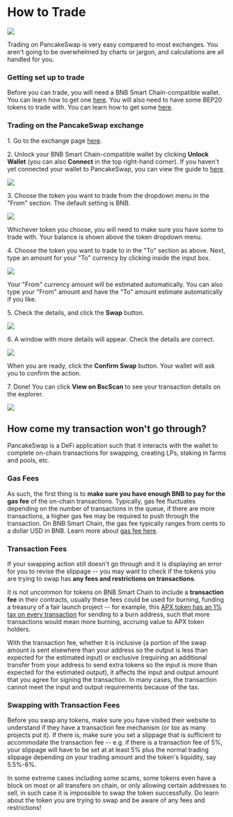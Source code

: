 # How to Trade

![](../../.gitbook/assets/how-to-trade-on-pancakeswap-header.png)

Trading on PancakeSwap is very easy compared to most exchanges. You aren't going to be overwhelmed by charts or jargon, and calculations are all handled for you.

### Getting set up to trade

Before you can trade, you will need a BNB Smart Chain-compatible wallet. You can learn how to get one [here](https://docs.pancakeswap.finance/get-started/wallet-guide). You will also need to have some BEP20 tokens to trade with. You can learn how to get some [here](https://docs.pancakeswap.finance/get-started/bep20-guide).

### Trading on the PancakeSwap exchange

1\. Go to the exchange page [here](https://exchange.pancakeswap.finance/#/swap).

2\. Unlock your BNB Smart Chain-compatible wallet by clicking **Unlock Wallet** (you can also **Connect** in the top right-hand corner). If you haven't yet connected your wallet to PancakeSwap, you can view the guide to [here](https://docs.pancakeswap.finance/get-started/connection-guide).

![](<../../.gitbook/assets/image (12).png>)

3\. Choose the token you want to trade from the dropdown menu in the "From" section. The default setting is BNB.

![](<../../.gitbook/assets/image (13).png>)

Whichever token you choose, you will need to make sure you have some to trade with. Your balance is shown above the token dropdown menu.

4\. Choose the token you want to trade to in the "To" section as above. Next, type an amount for your "To" currency by clicking inside the input box.

![](<../../.gitbook/assets/image (14).png>)

Your "From" currency amount will be estimated automatically. You can also type your "From" amount and have the "To" amount estimate automatically if you like.

5\. Check the details, and click the **Swap** button.

![](<../../.gitbook/assets/image (15).png>)

6\. A window with more details will appear. Check the details are correct.

![](<../../.gitbook/assets/image (16).png>)

When you are ready, click the **Confirm Swap** button. Your wallet will ask you to confirm the action.

7\. Done! You can click **View on BscScan** to see your transaction details on the explorer.

![](<../../.gitbook/assets/image (17).png>)

## How come my transaction won't go through?

PancakeSwap is a DeFi application such that it interacts with the wallet to complete on-chain transactions for swapping, creating LPs, staking in farms and pools, etc. &#x20;

### Gas Fees

As such, the first thing is to **make sure you have enough BNB to pay for the gas fee** of the on-chain transactions. Typically, gas fee fluctuates depending on the number of transactions in the queue, if there are more transactions, a higher gas fee may be required to push through the transaction. On BNB Smart Chain, the gas fee typically ranges from cents to a dollar USD in BNB. Learn more about [gas fee here](https://academy.binance.com/en/glossary/gas).&#x20;

### Transaction Fees

If your swapping action still doesn't go through and it is displaying an error for you to revise the slippage -- you may want to check if the tokens you are trying to swap has **any fees and restrictions on transactions**.

It is not uncommon for tokens on BNB Smart Chain to include a **transaction fee** in their contracts, usually these fees could be used for burning, funding a treasury of a fair launch project -- for example, this [APX token has an 1% tax on every transaction](https://apollox-finance.gitbook.io/apollox-finance/apx-token/tax) for sending to a burn address, such that more transactions would mean more burning, accruing value to APX token holders.&#x20;

With the transaction fee, whether it is inclusive (a portion of the swap amount is sent elsewhere than your address so the output is less than expected for the estimated input) or exclusive (requiring an additional transfer from your address to send extra tokens so the input is more than expected for the estimated output), it affects the input and output amount that you agree for signing the transaction. In many cases, the transaction cannot meet the input and output requirements because of the tax.

### Swapping with Transaction Fees

Before you swap any tokens, make sure you have visited their website to understand if they have a transaction fee mechanism (or _tax_ as many projects put it). If there is, make sure you set a slippage that is sufficient to accommodate the transaction fee -- e.g. if there is a transaction fee of 5%, your slippage will have to be set at at least 5% plus the normal trading slippage depending on your trading amount and the token's liquidity, say 5.5%-6%.&#x20;

In some extreme cases including some scams, some tokens even have a block on most or all transfers on chain, or only allowing certain addresses to sell, in such case it is impossible to swap the token successfully. Do learn about the token you are trying to swap and be aware of any fees and restrictions!
